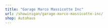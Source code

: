 ```yaml
---
title: "Garage Marco Massicotte Inc"
url: /shawinigan/garage-marco-massicotte-inc/
shop: Autohaus
---
```

